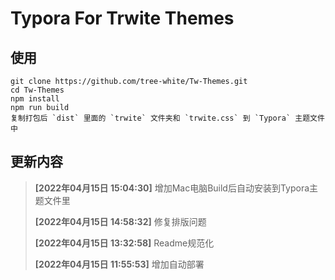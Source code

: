 # Typora For Trwite Themes

## 使用

```text
git clone https://github.com/tree-white/Tw-Themes.git
cd Tw-Themes
npm install
npm run build
复制打包后 `dist` 里面的 `trwite` 文件夹和 `trwite.css` 到 `Typora` 主题文件中
```

## 更新内容

> **[2022年04月15日 15:04:30]** 增加Mac电脑Build后自动安装到Typora主题文件里
>
> **[2022年04月15日 14:58:32]** 修复排版问题
>
> **[2022年04月15日 13:32:58]** Readme规范化
>
> **[2022年04月15日 11:55:53]** 增加自动部署
